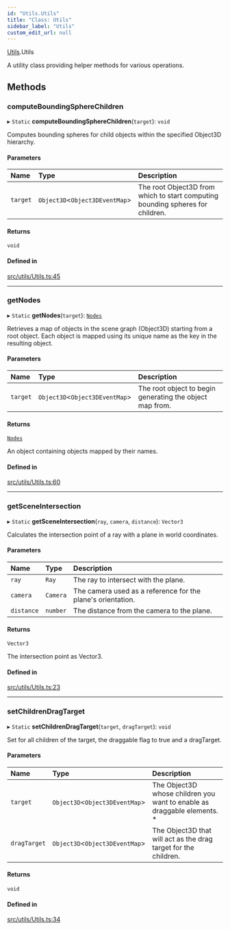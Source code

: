 ```yaml
---
id: "Utils.Utils"
title: "Class: Utils"
sidebar_label: "Utils"
custom_edit_url: null
---
```


[Utils](../namespaces/Utils.md).Utils

A utility class providing helper methods for various operations.

## Methods

### computeBoundingSphereChildren

▸ `Static` **computeBoundingSphereChildren**(`target`): `void`

Computes bounding spheres for child objects within the specified Object3D hierarchy.

#### Parameters

| Name | Type | Description |
| :------ | :------ | :------ |
| `target` | `Object3D`<`Object3DEventMap`\> | The root Object3D from which to start computing bounding spheres for children. |

#### Returns

`void`

#### Defined in

[src/utils/Utils.ts:45](https://github.com/agargaro/three.ez/blob/ddf86ba/src/utils/Utils.ts#L45)

___

### getNodes

▸ `Static` **getNodes**(`target`): [`Nodes`](../namespaces/Utils.md#nodes)

Retrieves a map of objects in the scene graph (Object3D) starting from a root object.
Each object is mapped using its unique name as the key in the resulting object.

#### Parameters

| Name | Type | Description |
| :------ | :------ | :------ |
| `target` | `Object3D`<`Object3DEventMap`\> | The root object to begin generating the object map from. |

#### Returns

[`Nodes`](../namespaces/Utils.md#nodes)

An object containing objects mapped by their names.

#### Defined in

[src/utils/Utils.ts:60](https://github.com/agargaro/three.ez/blob/ddf86ba/src/utils/Utils.ts#L60)

___

### getSceneIntersection

▸ `Static` **getSceneIntersection**(`ray`, `camera`, `distance`): `Vector3`

Calculates the intersection point of a ray with a plane in world coordinates.

#### Parameters

| Name | Type | Description |
| :------ | :------ | :------ |
| `ray` | `Ray` | The ray to intersect with the plane. |
| `camera` | `Camera` | The camera used as a reference for the plane's orientation. |
| `distance` | `number` | The distance from the camera to the plane. |

#### Returns

`Vector3`

The intersection point as Vector3.

#### Defined in

[src/utils/Utils.ts:23](https://github.com/agargaro/three.ez/blob/ddf86ba/src/utils/Utils.ts#L23)

___

### setChildrenDragTarget

▸ `Static` **setChildrenDragTarget**(`target`, `dragTarget`): `void`

Set for all children of the target, the draggable flag to true and a dragTarget.

#### Parameters

| Name | Type | Description |
| :------ | :------ | :------ |
| `target` | `Object3D`<`Object3DEventMap`\> | The Object3D whose children you want to enable as draggable elements. * |
| `dragTarget` | `Object3D`<`Object3DEventMap`\> | The Object3D that will act as the drag target for the children. |

#### Returns

`void`

#### Defined in

[src/utils/Utils.ts:34](https://github.com/agargaro/three.ez/blob/ddf86ba/src/utils/Utils.ts#L34)
